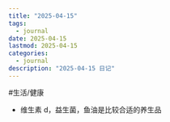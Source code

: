 ```yaml
---
title: "2025-04-15"
tags:
  - journal
date: 2025-04-15
lastmod: 2025-04-15
categories:
  - journal
description: "2025-04-15 日记"
---
```


#生活/健康

- 维生素 d，益生菌，鱼油是比较合适的养生品
